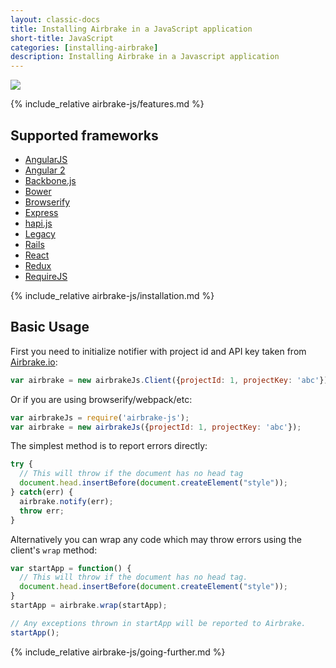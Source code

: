 ```yaml
---
layout: classic-docs
title: Installing Airbrake in a JavaScript application
short-title: JavaScript
categories: [installing-airbrake]
description: Installing Airbrake in a Javascript application
---
```


![](https://s3.amazonaws.com/document-resources/jsbrakeman.png)

{% include_relative airbrake-js/features.md %}

## Supported frameworks
  - [AngularJS](/docs/installing-airbrake/installing-airbrake-in-an-angularjs-app/)
  - [Angular 2](https://github.com/airbrake/airbrake-js/tree/master/examples/angular-2)
  - [Backbone.js](https://github.com/airbrake/airbrake-js/wiki/Using-Airbrake-with-Backbone.js)
  - [Bower](https://github.com/airbrake/airbrake-js/tree/master/examples/bower-wiredep)
  - [Browserify](https://github.com/airbrake/airbrake-js/tree/master/examples/browserify)
  - [Express](/docs/installing-airbrake/installing-airbrake-in-an-express-app/)
  - [hapi.js](/docs/installing-airbrake/installing-airbrake-in-a-hapijs-app/)
  - [Legacy](https://github.com/airbrake/airbrake-js/tree/master/examples/legacy)
  - [Rails](https://github.com/airbrake/airbrake-js/tree/master/examples/rails)
  - [React](https://github.com/airbrake/airbrake-js/tree/master/examples/react)
  - [Redux](/docs/installing-airbrake/installing-airbrake-in-a-redux-app/)
  - [RequireJS](/docs/installing-airbrake/installing-airbrake-in-a-requirejs-app/)

{% include_relative airbrake-js/installation.md %}

## Basic Usage

First you need to initialize notifier with project id and API key taken from [Airbrake.io](https://airbrake.io):

```js
var airbrake = new airbrakeJs.Client({projectId: 1, projectKey: 'abc'});
```

Or if you are using browserify/webpack/etc:

```js
var airbrakeJs = require('airbrake-js');
var airbrake = new airbrakeJs({projectId: 1, projectKey: 'abc'});
```

The simplest method is to report errors directly:

```js
try {
  // This will throw if the document has no head tag
  document.head.insertBefore(document.createElement("style"));
} catch(err) {
  airbrake.notify(err);
  throw err;
}
```

Alternatively you can wrap any code which may throw errors using the client's `wrap` method:

```js
var startApp = function() {
  // This will throw if the document has no head tag.
  document.head.insertBefore(document.createElement("style"));
}
startApp = airbrake.wrap(startApp);

// Any exceptions thrown in startApp will be reported to Airbrake.
startApp();
```

{% include_relative airbrake-js/going-further.md %}
